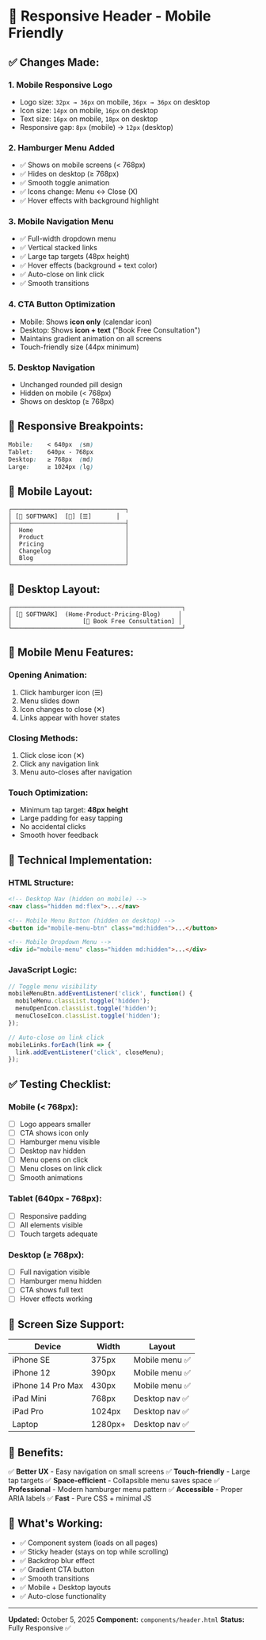 # 📱 Responsive Header - Mobile Friendly

## ✅ Changes Made:

### 1. **Mobile Responsive Logo**
- Logo size: `32px → 36px` on mobile, `36px → 36px` on desktop
- Icon size: `14px` on mobile, `16px` on desktop
- Text size: `16px` on mobile, `18px` on desktop
- Responsive gap: `8px` (mobile) → `12px` (desktop)

### 2. **Hamburger Menu Added**
- ✅ Shows on mobile screens (< 768px)
- ✅ Hides on desktop (≥ 768px)
- ✅ Smooth toggle animation
- ✅ Icons change: Menu ↔ Close (X)
- ✅ Hover effects with background highlight

### 3. **Mobile Navigation Menu**
- ✅ Full-width dropdown menu
- ✅ Vertical stacked links
- ✅ Large tap targets (48px height)
- ✅ Hover effects (background + text color)
- ✅ Auto-close on link click
- ✅ Smooth transitions

### 4. **CTA Button Optimization**
- Mobile: Shows **icon only** (calendar icon)
- Desktop: Shows **icon + text** ("Book Free Consultation")
- Maintains gradient animation on all screens
- Touch-friendly size (44px minimum)

### 5. **Desktop Navigation**
- Unchanged rounded pill design
- Hidden on mobile (< 768px)
- Shows on desktop (≥ 768px)

## 🎯 Responsive Breakpoints:

```css
Mobile:    < 640px  (sm)
Tablet:    640px - 768px
Desktop:   ≥ 768px  (md)
Large:     ≥ 1024px (lg)
```

## 📐 Mobile Layout:

```
┌────────────────────────────────┐
│ [🔷 SOFTMARK]  [📅] [☰]       │
├────────────────────────────────┤
│  Home                          │
│  Product                       │
│  Pricing                       │
│  Changelog                     │
│  Blog                          │
└────────────────────────────────┘
```

## 📐 Desktop Layout:

```
┌────────────────────────────────────────────────┐
│ [🔷 SOFTMARK]  (Home·Product·Pricing·Blog)     │
│                    [📅 Book Free Consultation] │
└────────────────────────────────────────────────┘
```

## 🎨 Mobile Menu Features:

### Opening Animation:
1. Click hamburger icon (☰)
2. Menu slides down
3. Icon changes to close (✕)
4. Links appear with hover states

### Closing Methods:
1. Click close icon (✕)
2. Click any navigation link
3. Menu auto-closes after navigation

### Touch Optimization:
- Minimum tap target: **48px height**
- Large padding for easy tapping
- No accidental clicks
- Smooth hover feedback

## 🔧 Technical Implementation:

### HTML Structure:
```html
<!-- Desktop Nav (hidden on mobile) -->
<nav class="hidden md:flex">...</nav>

<!-- Mobile Menu Button (hidden on desktop) -->
<button id="mobile-menu-btn" class="md:hidden">...</button>

<!-- Mobile Dropdown Menu -->
<div id="mobile-menu" class="hidden md:hidden">...</div>
```

### JavaScript Logic:
```javascript
// Toggle menu visibility
mobileMenuBtn.addEventListener('click', function() {
  mobileMenu.classList.toggle('hidden');
  menuOpenIcon.classList.toggle('hidden');
  menuCloseIcon.classList.toggle('hidden');
});

// Auto-close on link click
mobileLinks.forEach(link => {
  link.addEventListener('click', closeMenu);
});
```

## ✅ Testing Checklist:

### Mobile (< 768px):
- [ ] Logo appears smaller
- [ ] CTA shows icon only
- [ ] Hamburger menu visible
- [ ] Desktop nav hidden
- [ ] Menu opens on click
- [ ] Menu closes on link click
- [ ] Smooth animations

### Tablet (640px - 768px):
- [ ] Responsive padding
- [ ] All elements visible
- [ ] Touch targets adequate

### Desktop (≥ 768px):
- [ ] Full navigation visible
- [ ] Hamburger menu hidden
- [ ] CTA shows full text
- [ ] Hover effects working

## 📱 Screen Size Support:

| Device | Width | Layout |
|--------|-------|--------|
| iPhone SE | 375px | Mobile menu ✅ |
| iPhone 12 | 390px | Mobile menu ✅ |
| iPhone 14 Pro Max | 430px | Mobile menu ✅ |
| iPad Mini | 768px | Desktop nav ✅ |
| iPad Pro | 1024px | Desktop nav ✅ |
| Laptop | 1280px+ | Desktop nav ✅ |

## 🎯 Benefits:

✅ **Better UX** - Easy navigation on small screens
✅ **Touch-friendly** - Large tap targets
✅ **Space-efficient** - Collapsible menu saves space
✅ **Professional** - Modern hamburger menu pattern
✅ **Accessible** - Proper ARIA labels
✅ **Fast** - Pure CSS + minimal JS

## 🚀 What's Working:

- ✅ Component system (loads on all pages)
- ✅ Sticky header (stays on top while scrolling)
- ✅ Backdrop blur effect
- ✅ Gradient CTA button
- ✅ Smooth transitions
- ✅ Mobile + Desktop layouts
- ✅ Auto-close functionality

---

**Updated:** October 5, 2025
**Component:** `components/header.html`
**Status:** Fully Responsive ✅
